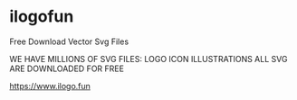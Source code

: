 # ilogofun
Free Download Vector Svg Files

WE HAVE MILLIONS OF SVG FILES: LOGO ICON ILLUSTRATIONS
ALL SVG ARE DOWNLOADED FOR FREE

https://www.ilogo.fun
